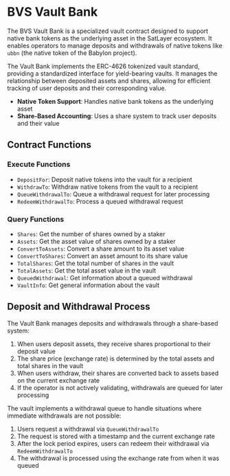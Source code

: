 # BVS Vault Bank

The BVS Vault Bank is a specialized vault contract
designed to support native bank tokens as the underlying asset in the SatLayer ecosystem.
It enables operators to manage deposits and withdrawals of native tokens
like `ubbn` (the native token of the Babylon project).

The Vault Bank implements the ERC-4626 tokenized vault standard,
providing a standardized interface for yield-bearing vaults.
It manages the relationship between deposited assets and shares,
allowing for efficient tracking of user deposits and their corresponding value.

- **Native Token Support**: Handles native bank tokens as the underlying asset
- **Share-Based Accounting**: Uses a share system to track user deposits and their value

## Contract Functions

### Execute Functions

- `DepositFor`: Deposit native tokens into the vault for a recipient
- `WithdrawTo`: Withdraw native tokens from the vault to a recipient
- `QueueWithdrawalTo`: Queue a withdrawal request for later processing
- `RedeemWithdrawalTo`: Process a queued withdrawal request

### Query Functions

- `Shares`: Get the number of shares owned by a staker
- `Assets`: Get the asset value of shares owned by a staker
- `ConvertToAssets`: Convert a share amount to its asset value
- `ConvertToShares`: Convert an asset amount to its share value
- `TotalShares`: Get the total number of shares in the vault
- `TotalAssets`: Get the total asset value in the vault
- `QueuedWithdrawal`: Get information about a queued withdrawal
- `VaultInfo`: Get general information about the vault

## Deposit and Withdrawal Process

The Vault Bank manages deposits and withdrawals through a share-based system:

1. When users deposit assets, they receive shares proportional to their deposit value
2. The share price (exchange rate) is determined by the total assets and total shares in the vault
3. When users withdraw, their shares are converted back to assets based on the current exchange rate
4. If the operator is not actively validating, withdrawals are queued for later processing

The vault implements a withdrawal queue to handle situations where immediate withdrawals are not possible:

1. Users request a withdrawal via `QueueWithdrawalTo`
2. The request is stored with a timestamp and the current exchange rate
3. After the lock period expires, users can redeem their withdrawal via `RedeemWithdrawalTo`
4. The withdrawal is processed using the exchange rate from when it was queued
